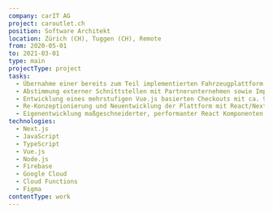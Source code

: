 ```yaml
---
company: carIT AG
project: caroutlet.ch
position: Software Architekt
location: Zürich (CH), Tuggen (CH), Remote
from: 2020-05-01
to: 2021-03-01
type: main
projectType: project
tasks:
  - Übernahme einer bereits zum Teil implementierten Fahrzeugplattform zur Sicherstellung des geplanten Go-Live mit gohugo.io und Vue.js
  - Abstimmung externer Schnittstellen mit Partnerunternehmen sowie Implementierung (u.a. digitale Einreichung von Leasing- und Versicherungsanträgen)
  - Entwicklung eines mehrstufigen Vue.js basierten Checkouts mit ca. 90 Formular-Feldern
  - Re-Konzeptionierung und Neuentwicklung der Plattform mit React/Next.js und Backend mittels Firebase/Firestore
  - Eigenentwicklung maßgeschneiderter, performanter React Komponenten (u.a. 360° Fahrzeugansicht, Zoom-Ansicht)
technologies:
  - Next.js
  - JavaScript
  - TypeScript
  - Vue.js
  - Node.js
  - Firebase
  - Google Cloud
  - Cloud Functions
  - Figma
contentType: work
---
```


